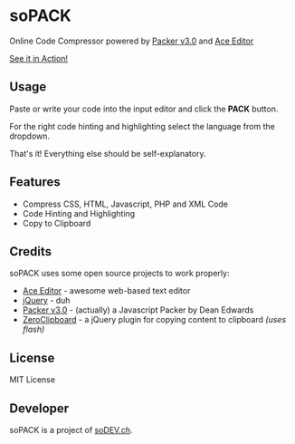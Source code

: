 soPACK
======

Online Code Compressor powered by [Packer v3.0] and [Ace Editor]

[See it in Action!]


Usage
-----

Paste or write your code into the input editor and click the **PACK** button.

For the right code hinting and highlighting select the language from the dropdown.

That's it! Everything else should be self-explanatory.


Features
--------

* Compress CSS, HTML, Javascript, PHP and XML Code
* Code Hinting and Highlighting
* Copy to Clipboard


Credits
-------

soPACK uses some open source projects to work properly:

* [Ace Editor] - awesome web-based text editor
* [jQuery] - duh
* [Packer v3.0] - (actually) a Javascript Packer by Dean Edwards
* [ZeroClipboard] - a jQuery plugin for copying content to clipboard *(uses flash)*


License
-------

MIT License


Developer
---------

soPACK is a project of [soDEV.ch].

  [Ace Editor]: http://ace.ajax.org "Ace Editor"
  [jQuery]: http://jquery.com
  [Packer v3.0]: http://dean.edwards.name/packer/ "Packer v3.0 by Dean Edwards"
  [ZeroClipboard]: http://www.steamdev.com/zclip/
  [See it in Action!]: http://pack.sodev.ch
  [soDEV.ch]: http://soDEV.ch "Check out soDEV.ch"